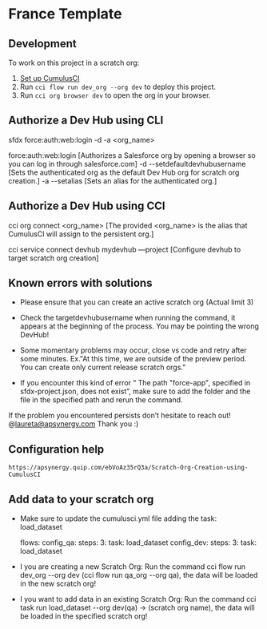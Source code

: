 # France Template 

## Development

To work on this project in a scratch org:

1. [Set up CumulusCI](https://cumulusci.readthedocs.io/en/latest/tutorial.html)
2. Run `cci flow run dev_org --org dev` to deploy this project.
3. Run `cci org browser dev` to open the org in your browser.

## Authorize a Dev Hub using CLI

sfdx force:auth:web:login -d -a <org_name>

force:auth:web:login	        [Authorizes a Salesforce org by opening a browser so you can log in through salesforce.com]
-d --setdefaultdevhubusername	[Sets the authenticated org as the default Dev Hub org for scratch org creation.]
-a --setalias	                [Sets an alias for the authenticated org.]

## Authorize a Dev Hub using CCI 

cci org connect <org_name>                   [The provided <org_name> is the alias that CumulusCI will assign to the persistent org.]

cci service connect devhub mydevhub —project [Configure devhub to target scratch org creation]

## Known errors with solutions

   - Please ensure that you can create an active scratch org (Actual limit 3)

   - Check the targetdevhubusername when running the command, it appears at the beginning of the process. You may be pointing the wrong DevHub!

   - Some momentary problems may occur, close vs code and retry after some minutes. Ex."At this time, we are outside of the preview period. You can create only current release scratch orgs."

   - If you encounter this kind of error “ The path "force-app", specified in sfdx-project.json, does not exist”, make sure to add the folder and the file in the specified path and rerun the command.

   If the problem you encountered persists don’t hesitate to reach out! @laureta@apsynergy.com Thank you :)
   
## Configuration help 

    https://apsynergy.quip.com/ebVoAz35rQ3a/Scratch-Org-Creation-using-CumulusCI

 ## Add data to your scratch org
  
  - Make sure to update the cumulusci.yml file adding the task: load_dataset

      flows:
         config_qa:
            steps:
                  3:
                     task: load_dataset
         config_dev:
            steps:
                  3:
                     task: load_dataset

   - I you are creating a new Scratch Org: Run the command cci flow run dev_org --org dev (cci flow run qa_org --org qa), the data will be loaded in the new scratch org!
   - I you want to add data in an existing Scratch Org: Run the command cci task run load_dataset --org dev(qa) -> (scratch org name), the data will be loaded in the specified scratch org!   